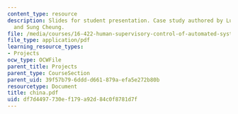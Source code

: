 ```yaml
---
content_type: resource
description: Slides for student presentation. Case study authored by Luca Bertucelli
  and Sung Cheung.
file: /media/courses/16-422-human-supervisory-control-of-automated-systems-spring-2004/df7d4497730ef179a92d84c0f8781d7f_china.pdf
file_type: application/pdf
learning_resource_types:
- Projects
ocw_type: OCWFile
parent_title: Projects
parent_type: CourseSection
parent_uid: 39f57b79-6ddd-d661-879a-efa5e272b80b
resourcetype: Document
title: china.pdf
uid: df7d4497-730e-f179-a92d-84c0f8781d7f
---
```

